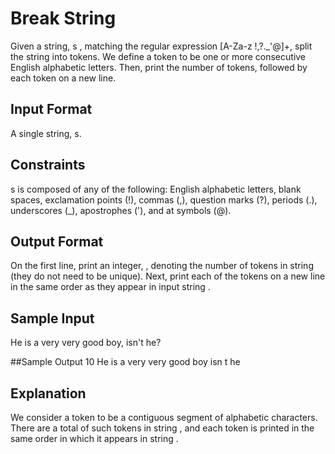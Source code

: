 # Break String

Given a string, s , matching the regular expression [A-Za-z !,?._'@]+, split the string into tokens. We define a token to be one or more consecutive English alphabetic letters. Then, print the number of tokens, followed by each token on a new line.

## Input Format

A single string, s.

## Constraints
s is composed of any of the following: English alphabetic letters, blank spaces, exclamation points (!), commas (,), question marks (?), periods (.), underscores (_), apostrophes ('), and at symbols (@).

## Output Format
On the first line, print an integer, , denoting the number of tokens in string  (they do not need to be unique). Next, print each of the  tokens on a new line in the same order as they appear in input string .

## Sample Input
He is a very very good boy, isn't he?

##Sample Output
10
He
is
a
very
very
good
boy
isn
t
he

## Explanation
We consider a token to be a contiguous segment of alphabetic characters. There are a total of  such tokens in string , and each token is printed in the same order in which it appears in string .
